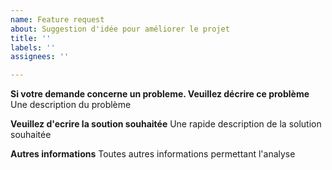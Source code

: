 ```yaml
---
name: Feature request
about: Suggestion d'idée pour améliorer le projet
title: ''
labels: ''
assignees: ''

---
```


**Si votre demande concerne un probleme. Veuillez décrire ce problème**
Une description du problème

**Veuillez d'ecrire la soution souhaitée**
Une rapide description de la solution souhaitée

**Autres informations**
Toutes autres informations permettant l'analyse 
